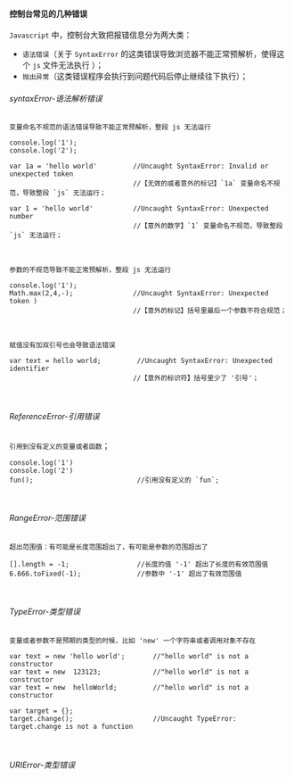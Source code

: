 
#### 控制台常见的几种错误

`Javascript` 中，控制台大致把报错信息分为两大类：
* `语法错误`（关于 `SyntaxError` 的这类错误导致浏览器不能正常预解析，使得这个 `js` 文件无法执行 ）；
* `抛出异常`（这类错误程序会执行到问题代码后停止继续往下执行）；

###### syntaxError-语法解析错误

`变量命名不规范的语法错误导致不能正常预解析，整段 js 无法运行`
```copy
console.log('1');
console.log('2');

var 1a = 'hello world'         //Uncaught SyntaxError: Invalid or unexpected token
                               //【无效的或者意外的标记】`1a` 变量命名不规范，导致整段 `js` 无法运行；

var 1 = 'hello world'          //Uncaught SyntaxError: Unexpected number
                               //【意外的数字】`1` 变量命名不规范，导致整段 `js` 无法运行；
```
<br>


`参数的不规范导致不能正常预解析，整段 js 无法运行`
```copy
console.log('1');
Math.max(2,4,-);               //Uncaught SyntaxError: Unexpected token )
                               //【意外的标记】括号里最后一个参数不符合规范；
```

<br>

`赋值没有加双引号也会导致语法错误`
```copy
var text = hello world;         //Uncaught SyntaxError: Unexpected identifier
                               //【意外的标识符】括号里少了 '引号'；
```

<br>

###### ReferenceError-引用错误

 `引用到没有定义的变量或者函数`；
```copy
console.log('1')
console.log('2')
fun();                          //引用没有定义的 `fun`;
```


<br>

###### RangeError-范围错误

`超出范围值：有可能是长度范围超出了，有可能是参数的范围超出了`
```copy
[].length = -1;                 //长度的值 '-1' 超出了长度的有效范围值
6.666.toFixed(-1);              //参数中 '-1' 超出了有效范围值      
```

<br>

###### TypeError-类型错误

`变量或者参数不是预期的类型的时候，比如 'new' 一个字符串或者调用对象不存在`
```copy
var text = new 'hello world';       //"hello world" is not a constructor
var text = new  123123;             //"hello world" is not a constructor
var text = new  helloWorld;         //"hello world" is not a constructor

var target = {};
target.change();                    //Uncaught TypeError: target.change is not a function
```


<br>

###### URIError-类型错误